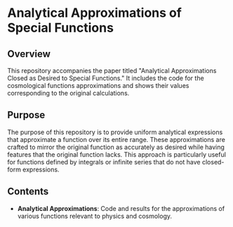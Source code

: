 
# Analytical Approximations of Special Functions

## Overview

This repository accompanies the paper titled "Analytical Approximations Closed as Desired to Special Functions." It includes the code for the cosmological functions approximations and shows their values corresponding to the original calculations.

## Purpose

The purpose of this repository is to provide uniform analytical expressions that approximate a function over its entire range. These approximations are crafted to mirror the original function as accurately as desired while having features that the original function lacks. This approach is particularly useful for functions defined by integrals or infinite series that do not have closed-form expressions.

## Contents

- **Analytical Approximations**: Code and results for the approximations of various functions relevant to physics and cosmology.
